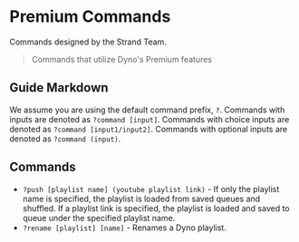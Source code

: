 # Premium Commands  
Commands designed by the Strand Team.  

> Commands that utilize Dyno's Premium features

## Guide Markdown  
We assume you are using the default command prefix, `?`. Commands with inputs are denoted as ``?command [input]``. Commands with choice inputs are denoted as ``?command [input1/input2]``. Commands with optional inputs are denoted as ``?command (input)``.

## Commands
* `?push [playlist name] (youtube playlist link)` - If only the playlist name is specified, the playlist is loaded from saved queues and shuffled. If a playlist link is specified, the playlist is loaded and saved to queue under the specified playlist name.
* `?rename [playlist] [name]` - Renames a Dyno playlist.